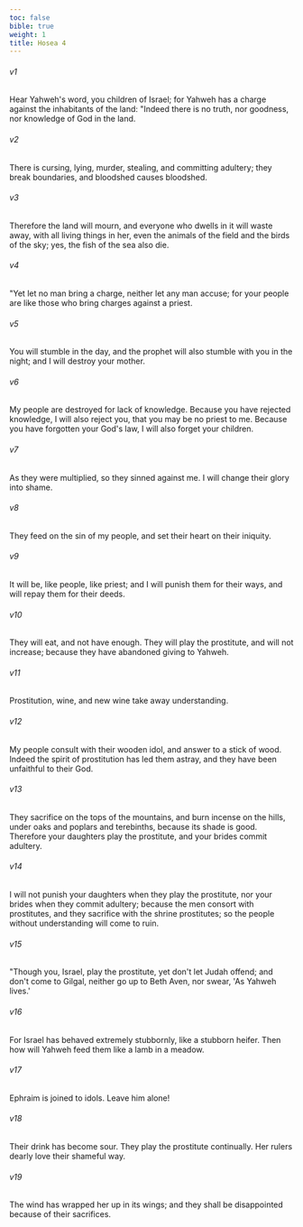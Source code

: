 ```yaml
---
toc: false
bible: true
weight: 1
title: Hosea 4
---
```




###### v1 
Hear Yahweh's word, you children of Israel; for Yahweh has a charge against the inhabitants of the land: "Indeed there is no truth, nor goodness, nor knowledge of God in the land. 

###### v2 
There is cursing, lying, murder, stealing, and committing adultery; they break boundaries, and bloodshed causes bloodshed. 

###### v3 
Therefore the land will mourn, and everyone who dwells in it will waste away, with all living things in her, even the animals of the field and the birds of the sky; yes, the fish of the sea also die. 

###### v4 
"Yet let no man bring a charge, neither let any man accuse; for your people are like those who bring charges against a priest. 

###### v5 
You will stumble in the day, and the prophet will also stumble with you in the night; and I will destroy your mother. 

###### v6 
My people are destroyed for lack of knowledge. Because you have rejected knowledge, I will also reject you, that you may be no priest to me. Because you have forgotten your God's law, I will also forget your children. 

###### v7 
As they were multiplied, so they sinned against me. I will change their glory into shame. 

###### v8 
They feed on the sin of my people, and set their heart on their iniquity. 

###### v9 
It will be, like people, like priest; and I will punish them for their ways, and will repay them for their deeds. 

###### v10 
They will eat, and not have enough. They will play the prostitute, and will not increase; because they have abandoned giving to Yahweh. 

###### v11 
Prostitution, wine, and new wine take away understanding. 

###### v12 
My people consult with their wooden idol, and answer to a stick of wood. Indeed the spirit of prostitution has led them astray, and they have been unfaithful to their God. 

###### v13 
They sacrifice on the tops of the mountains, and burn incense on the hills, under oaks and poplars and terebinths, because its shade is good. Therefore your daughters play the prostitute, and your brides commit adultery. 

###### v14 
I will not punish your daughters when they play the prostitute, nor your brides when they commit adultery; because the men consort with prostitutes, and they sacrifice with the shrine prostitutes; so the people without understanding will come to ruin. 

###### v15 
"Though you, Israel, play the prostitute, yet don't let Judah offend; and don't come to Gilgal, neither go up to Beth Aven, nor swear, 'As Yahweh lives.' 

###### v16 
For Israel has behaved extremely stubbornly, like a stubborn heifer. Then how will Yahweh feed them like a lamb in a meadow. 

###### v17 
Ephraim is joined to idols. Leave him alone! 

###### v18 
Their drink has become sour. They play the prostitute continually. Her rulers dearly love their shameful way. 

###### v19 
The wind has wrapped her up in its wings; and they shall be disappointed because of their sacrifices.
